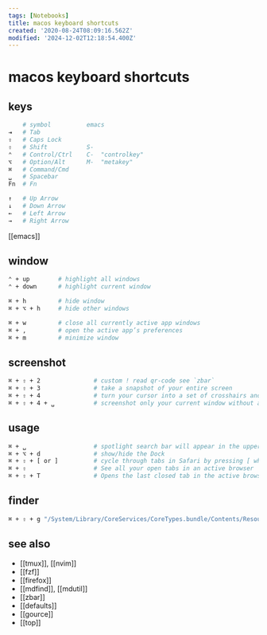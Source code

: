 ```yaml
---
tags: [Notebooks]
title: macos keyboard shortcuts
created: '2020-08-24T08:09:16.562Z'
modified: '2024-12-02T12:18:54.400Z'
---
```


# macos keyboard shortcuts

## keys

```sh
    # symbol          emacs
⇥   # Tab
⇪   # Caps Lock 
⇧   # Shift           S-
⌃   # Control/Ctrl    C-  "controlkey"
⌥   # Option/Alt      M-  "metakey"
⌘   # Command/Cmd     
␣   # Spacebar
Fn  # Fn

↑   # Up Arrow
↓   # Down Arrow
←   # Left Arrow
→   # Right Arrow
```

[[emacs]]

## window

```sh
⌃ + up        # highlight all windows
⌃ + down      # highlight current window

⌘ + h         # hide window
⌘ + ⌥ + h     # hide other windows

⌘ + w         # close all currently active app windows
⌘ + ,         # open the active app’s preferences
⌘ + m         # minimize window
```

## screenshot

```sh
⌘ + ⇧ + 2               # custom ! read qr-code see `zbar`
⌘ + ⇧ + 3               # take a snapshot of your entire screen
⌘ + ⇧ + 4               # turn your cursor into a set of crosshairs and select a specific area of screen
⌘ + ⇧ + 4 + ␣           # screenshot only your current window without altering its dimensions
```

## usage

```sh
⌘ + ␣                   # spotlight search bar will appear in the upper center of your screen
⌘ + ⌥ + d               # show/hide the Dock
⌘ + ⇧ + [ or ]          # cycle through tabs in Safari by pressing [ when moving right or ] when moving left
⌘ + ⇧                   # See all your open tabs in an active browser
⌘ + ⇧ + T               # Opens the last closed tab in the active browser
```

## finder

```sh
⌘ + ⇧ + g "/System/Library/CoreServices/CoreTypes.bundle/Contents/Resources/"   # go to this location in finder
```

## see also

- [[tmux]], [[nvim]]
- [[fzf]]
- [[firefox]]
- [[mdfind]], [[mdutil]]
- [[zbar]]
- [[defaults]]
- [[gource]]
- [[top]]
